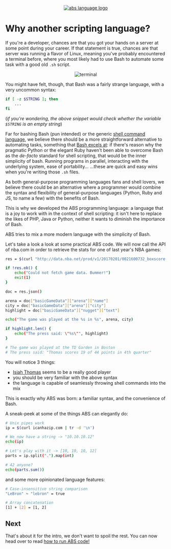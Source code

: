 <p align="center">
  <a href="https://www.abs-lang.org/">
    <img alt="abs language logo" src="https://github.com/abs-lang/abs/blob/master/bin/abs-horizontal.png?raw=true">
  </a>
</p>

# Why another scripting language?

If you're a developer, chances are that you got your hands
on a server at some point during your career. If that statement
is true, chances are that server was running a flavor of Linux,
meaning you've probably encountered a terminal before, where
you most likely had to use Bash to automate some task with a
good old `.sh` script.

<p align="center">
    <img alt="terminal" src="https://github.com/abs-lang/abs/blob/master/bin/terminal.png?raw=true">
</p>

You might have felt, though, that Bash was a fairly strange
language, with a very uncommon syntax:

``` bash
if [ -z $STRING ]; then
    ...
fi
```

(*if you're wondering, the above snippet would check whether the variable
`$STRING` is an empty string*)

Far for bashing Bash (pun intended) or the generic [shell command language](http://pubs.opengroup.org/onlinepubs/9699919799/utilities/V3_chap02.html),
we believe there should be a more straightforward alternative
to automating tasks, something that [Bash excels at](https://www.quora.com/What-are-the-main-advantages-of-Bash-as-a-programming-language): if there's reason why the pragmatic Python or the elegant Ruby haven't been able to overcome Bash as the *de-facto* standard
for shell scripting, that would be the inner simplicity of bash.
Running programs in parallel, interacting with the underlying system,
ease of portability...   ...these are quick and easy wins when you're
writing those `.sh` files.

As both general-purpose programming languages fans and shell lovers,
we believe there could be an alternative where a programmer would
combine the syntax and flexibility of general-purpose languages
(Python, Ruby and JS, to name a few) with the benefits of Bash.

This is why we developed the ABS programming language: a
language that is a joy to work with in the context of shell scripting:
it isn't here to replace the likes of PHP, Java or Python,
neither it wants to diminish the importance of Bash.

ABS tries to mix a more modern language with the
simplicity of Bash.

Let's take a look a look at some practical ABS code. We will now
call the API of nba.com in order to retrieve the stats for
one of last year's NBA games:

``` bash
res = $(curl "http://data.nba.net/prod/v1/20170201/0021600732_boxscore.json" -H 'DNT: 1' -H 'Accept-Encoding: gzip, deflate, sdch' -H 'Accept-Language: en' -H 'User-Agent: Mozilla/5.0 (Macintosh; Intel Mac OS X 10_11_6) AppleWebKit/537.36 (KHTML, like Gecko) Chrome/57.0.2987.133 Safari/537.36' -H 'Accept: */*' -H 'Referer: http://stats.nba.com/' -H 'Connection: keep-alive' --compressed);

if !res.ok() {
    echo("Could not fetch game data. Bummer!")
    exit(1)
}

doc = res.json()

arena = doc["basicGameData"]["arena"]["name"]
city = doc["basicGameData"]["arena"]["city"]
highlight = doc["basicGameData"]["nugget"]["text"]

echo("The game was played at the %s in %s", arena, city)

if highlight.len() {
    echo("The press said: \"%s\"", highlight)
}

# The game was played at the TD Garden in Boston
# The press said: "Thomas scores 19 of 44 points in 4th quarter"
```

You will notice 3 things:

* [Isiah Thomas](https://en.wikipedia.org/wiki/Isaiah_Thomas_(basketball)) seems to be a really good player
* you should be very familiar with the above syntax
* the language is capable of seamlessly throwing shell commands into the mix

This is exactly why ABS was born: a familiar syntax, and the convenience of Bash.

A sneak-peek at some of the things ABS can elegantly do:

``` bash
# Unix pipes work
ip = $(curl icanhazip.com | tr -d '\n')

# We now have a string -> "10.10.10.12"
echo(ip)

# Let's play with it -> [10, 10, 10, 12]
parts = ip.split(".").map(int)

# 42 anyone?
echo(parts.sum())
```

and some more opinionated language features:

``` bash
# Case-insensitive string comparison
"LeBron" ~ "lebron" = true

# Array concatenation
[1] + [2] = [1, 2]
```

## Next

That's about it for the intro, we don't want to spoil the rest.
You can now head over to read [how to run ABS code!](/introduction/how-to-run-abs-code)